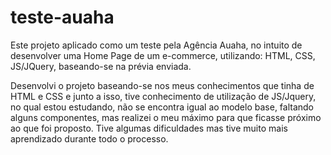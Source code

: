 # teste-auaha
Este projeto aplicado como um teste pela Agência Auaha, no intuito de desenvolver uma Home Page de um e-commerce, utilizando: HTML, CSS, JS/JQuery, baseando-se na prévia enviada.

Desenvolvi o projeto baseando-se nos meus conhecimentos que tinha de HTML e CSS e junto a isso, tive conhecimento de utilização de JS/Jquery, no qual estou estudando, não se encontra igual ao modelo base, faltando alguns componentes, mas realizei o meu máximo para que ficasse próximo ao que foi proposto. Tive algumas dificuldades mas tive muito mais aprendizado durante todo o processo.

